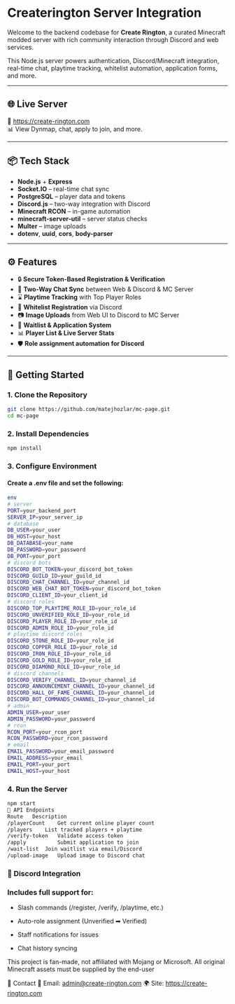 # Createrington Server Integration

Welcome to the backend codebase for **Create Rington**, a curated Minecraft modded server with rich community interaction through Discord and web services.

This Node.js server powers authentication, Discord/Minecraft integration, real-time chat, playtime tracking, whitelist automation, application forms, and more.

---

## 🌐 Live Server

🔗 https://create-rington.com  
📊 View Dynmap, chat, apply to join, and more.

---

## 📦 Tech Stack

- **Node.js** + **Express**
- **Socket.IO** – real-time chat sync
- **PostgreSQL** – player data and tokens
- **Discord.js** – two-way integration with Discord
- **Minecraft RCON** – in-game automation
- **minecraft-server-util** – server status checks
- **Multer** – image uploads
- **dotenv**, **uuid**, **cors**, **body-parser**

---

## ⚙️ Features

- 🔒 **Secure Token-Based Registration & Verification**
- 💬 **Two-Way Chat Sync** between Web & Discord & MC Server
- ⌛ **Playtime Tracking** with Top Player Roles
- 📝 **Whitelist Registration** via Discord
- 📷 **Image Uploads** from Web UI to Discord to MC Server
- 🧾 **Waitlist & Application System**
- 📊 **Player List & Live Server Stats**
- 🛡️ **Role assignment automation for Discord**

---

## 🚀 Getting Started

### 1. Clone the Repository
```bash
git clone https://github.com/matejhozlar/mc-page.git
cd mc-page
```
### 2. Install Dependencies
```bash
npm install
```
### 3. Configure Environment
#### Create a .env file and set the following:
```bash
env
# server
PORT=your_backend_port
SERVER_IP=your_server_ip
# database
DB_USER=your_user
DB_HOST=your_host
DB_DATABASE=your_name
DB_PASSWORD=your_password
DB_PORT=your_port
# discord bots
DISCORD_BOT_TOKEN=your_discord_bot_token
DISCORD_GUILD_ID=your_guild_id
DISCORD_CHAT_CHANNEL_ID=your_channel_id
DISCORD_WEB_CHAT_BOT_TOKEN=your_discord_bot_token
DISCORD_CLIENT_ID=your_client_id
# discord roles
DISCORD_TOP_PLAYTIME_ROLE_ID=your_role_id
DISCORD_UNVERIFIED_ROLE_ID=your_role_id
DISCORD_PLAYER_ROLE_ID=your_role_id
DISCORD_ADMIN_ROLE_ID=your_role_id
# playtime discord roles
DISCORD_STONE_ROLE_ID=your_role_id
DISCORD_COPPER_ROLE_ID=your_role_id
DISCORD_IRON_ROLE_ID=your_role_id
DISCORD_GOLD_ROLE_ID=your_role_id
DISCORD_DIAMOND_ROLE_ID=your_role_id
# discord channels
DISCORD_VERIFY_CHANNEL_ID=your_channel_id
DISCORD_ANNOUNCEMENT_CHANNEL_ID=your_channel_id
DISCORD_HALL_OF_FAME_CHANNEL_ID=your_channel_id
DISCORD_BOT_COMMANDS_CHANNEL_ID=your_channel_id
# admin
ADMIN_USER=your_user
ADMIN_PASSWORD=your_password
# rcon
RCON_PORT=your_rcon_port
RCON_PASSWORD=your_rcon_password
# email
EMAIL_PASSWORD=your_email_password
EMAIL_ADDRESS=your_email
EMAIL_PORT=your_port
EMAIL_HOST=your_host
```
### 4. Run the Server
```bash
npm start
🔌 API Endpoints
Route	Description
/playerCount	Get current online player count
/players	List tracked players + playtime
/verify-token	Validate access token
/apply	        Submit application to join
/wait-list	Join waitlist via email/Discord
/upload-image	Upload image to Discord chat
```
### 💬 Discord Integration
### Includes full support for:

- Slash commands (/register, /verify, /playtime, etc.)

- Auto-role assignment (Unverified ➡ Verified)

- Staff notifications for issues

- Chat history syncing

This project is fan-made, not affiliated with Mojang or Microsoft. All original Minecraft assets must be supplied by the end-user

📧 Contact
📮 Email: admin@create-rington.com
🌍 Site: https://create-rington.com

